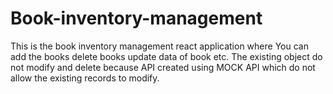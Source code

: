 # Book-inventory-management
This is the book inventory management react application where You can add the books delete books update data of book etc.
The existing object do not modify and delete because API created using MOCK API which do not allow the existing records to modify.

